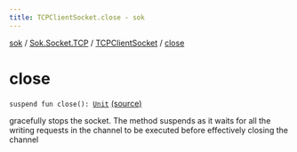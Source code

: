 ```yaml
---
title: TCPClientSocket.close - sok
---
```


[sok](../../index.html) / [Sok.Socket.TCP](../index.html) / [TCPClientSocket](index.html) / [close](./close.html)

# close

`suspend fun close(): `[`Unit`](https://kotlinlang.org/api/latest/jvm/stdlib/kotlin/-unit/index.html) [(source)](https://github.com/SeekDaSky/Sok/tree/master/common/sok-common/src/Sok/Socket/TCP/TCPClientSocket.kt#L29)

gracefully stops the socket. The method suspends as it waits for all the writing requests in the channel to be
executed before effectively closing the channel

